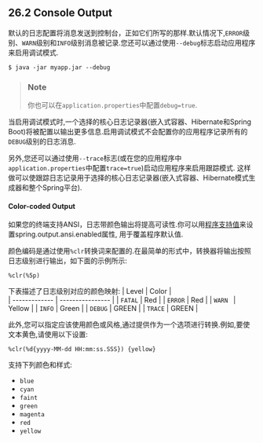 ## 26.2 Console Output
默认的日志配置将消息发送到控制台，正如它们所写的那样.默认情况下,`ERROR`级别、`WARN`级别和`INFO`级别消息被记录.您还可以通过使用`--debug`标志启动应用程序来启用调试模式.
````
$ java -jar myapp.jar --debug
````
>### Note
>你也可以在`application.properties`中配置`debug=true`.

当启用调试模式时,一个选择的核心日志记录器(嵌入式容器、Hibernate和Spring Boot)将被配置以输出更多信息.启用调试模式不会配置你的应用程序记录所有的`DEBUG`级别的日志消息.

另外,您还可以通过使用`--trace`标志(或在您的应用程序中`application.properties`中配置`trace=true`)启动应用程序来启用跟踪模式.
这样做可以使跟踪日志记录用于选择的核心日志记录器(嵌入式容器、Hibernate模式生成器和整个Spring平台).

#### Color-coded Output
如果您的终端支持ANSI，日志带颜色输出将提高可读性.你可以用[程序支持值](https://docs.spring.io/spring-boot/docs/2.0.2.RELEASE/api/org/springframework/boot/ansi/AnsiOutput.Enabled.html)来设置spring.output.ansi.enabled属性, 用于覆盖程序默认值.

颜色编码是通过使用`%clr`转换词来配置的.在最简单的形式中，转换器将输出按照日志级别进行输出，如下面的示例所示:
```
%clr(%5p)
```
下表描述了日志级别对应的颜色映射:
| Level         |          Color   |  
| ------------- | ---------------- |
| `FATAL`       | Red              |
| `ERROR`       | Red              |
| `WARN `       | Yellow           |
| `INFO`        | Green            |
| `DEBUG`       | GREEN            |
| `TRACE`       | GREEN            |

此外,您可以指定应该使用颜色或风格,通过提供作为一个选项进行转换.例如,要使文本黄色,请使用以下设置:
```
%clr(%d{yyyy-MM-dd HH:mm:ss.SSS}) {yellow}
```
支持下列颜色和样式:
- `blue`
- `cyan`
- `faint`
- `green`
- `magenta`
- `red`
- `yellow`
